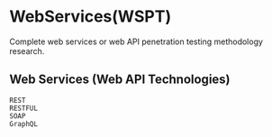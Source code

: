 # WebServices(WSPT)
Complete web services or web API penetration testing methodology research.
## Web Services (Web API Technologies)
```
REST
RESTFUL
SOAP
GraphQL
```
